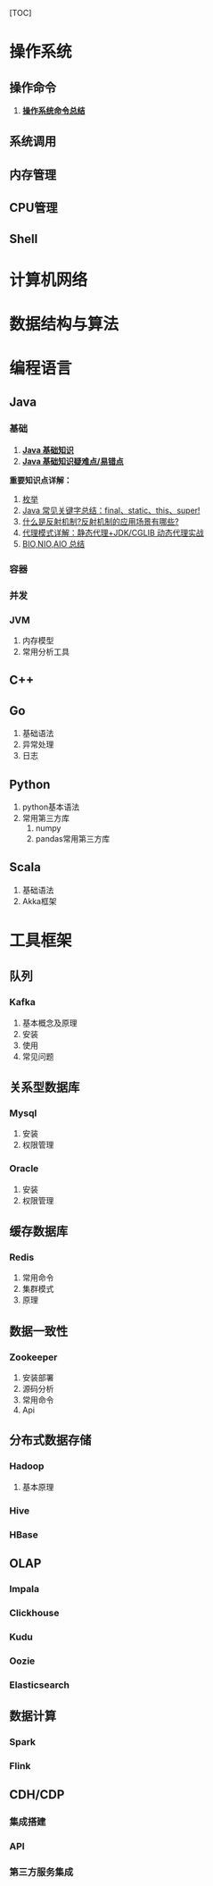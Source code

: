 

[TOC]



# 操作系统

## 操作命令

1. **[操作系统命令总结](docs/operating-system/操作系统命令.md)**

## 系统调用

## 内存管理

## CPU管理

## Shell



# 计算机网络

# 数据结构与算法

# 编程语言

## Java

### 基础

1. **[Java 基础知识](docs/language/java/basis/Java基础知识.md)**
2. **[Java 基础知识疑难点/易错点](docs/language/java/basis/Java基础知识疑难点.md)**

**重要知识点详解：**

1. [枚举](docs/language/java/basis/用好Java中的枚举真的没有那么简单.md) 
2. [Java 常见关键字总结：final、static、this、super!](docs/language/java/basis/Java常见关键字总结.md)
3. [什么是反射机制?反射机制的应用场景有哪些?](docs/language/java/basis/反射机制.md)
4. [代理模式详解：静态代理+JDK/CGLIB 动态代理实战](docs/language/java/basis/代理模式详解.md)
5. [BIO,NIO,AIO 总结 ](docs/language/java/basis/BIO,NIO,AIO总结.md)

### 容器 

### 并发

### JVM

1. 内存模型
2. 常用分析工具

## C++

## Go

1. 基础语法
2. 异常处理
3. 日志

## Python

1. python基本语法
2. 常用第三方库
   1. numpy
   2. pandas常用第三方库

## Scala

1. 基础语法
2. Akka框架

# 工具框架

## 队列

### Kafka

1. 基本概念及原理
2. 安装
3. 使用
4. 常见问题

## 关系型数据库

### Mysql

1. 安装
2. 权限管理

### Oracle

1. 安装
2. 权限管理

## 缓存数据库

### Redis

1. 常用命令
2. 集群模式
3. 原理

## 数据一致性

### Zookeeper

1. 安装部署
2. 源码分析
3. 常用命令
4. Api

## 分布式数据存储

### Hadoop

1. 基本原理

### Hive

### HBase

## OLAP

### Impala

### Clickhouse

### Kudu

### Oozie

### Elasticsearch

## 数据计算

### Spark

### Flink

## CDH/CDP

### 集成搭建

### API

### 第三方服务集成











